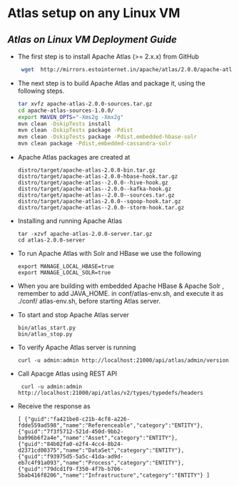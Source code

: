 # Atlas setup on any Linux VM

## _Atlas on Linux VM Deployment Guide_


- The first step is to install Apache Atlas (>= 2.x.x) from GitHub

	```sh
     wget  http://mirrors.estointernet.in/apache/atlas/2.0.0/apache-atlas-2.0.0-sources.tar.gz
	```

- The next step is to build Apache Atlas and package it, using the following steps.

	```sh
	tar xvfz apache-atlas-2.0.0-sources.tar.gz 
	cd apache-atlas-sources-1.0.0/ 
	export MAVEN_OPTS="-Xms2g -Xmx2g" 
	mvn clean -DskipTests install
	mvn clean -DskipTests package -Pdist
	mvn clean -DskipTests package -Pdist,embedded-hbase-solr
	mvn clean package -Pdist,embedded-cassandra-solr
	```
- Apache Atlas packages are created at

	```
	distro/target/apache-atlas-2.0.0-bin.tar.gz 
	distro/target/apache-atlas-2.0.0-hbase-hook.tar.gz
	distro/target/apache-atlas--2.0.0--hive-hook.gz 
	distro/target/apache-atlas--2.0.0--kafka-hook.gz
	distro/target/apache-atlas--2.0.0--sources.tar.gz 
	distro/target/apache-atlas-2.0.0--sqoop-hook.tar.gz
	distro/target/apache-atlas--2.0.0--storm-hook.tar.gz
	```

- Installing and running Apache Atlas

	```
	tar -xzvf apache-atlas-2.0.0-server.tar.gz  
 	cd atlas-2.0.0-server
 	```

- To run Apache Atlas with Solr and HBase we use the following
 	
 	```
 	export MANAGE_LOCAL_HBASE=true 
 	export MANAGE_LOCAL_SOLR=true 
 	```

-  When you are building with embedded Apache HBase & Apache Solr , remember to add JAVA_HOME. in conf/atlas-env.sh, and execute it as ./conf/	   atlas-env.sh, before starting Atlas server.

- To start and stop Apache Atlas server

	```
	bin/atlas_start.py
	bin/atlas_stop.py
	```
- To verify Apache Atlas server is running

	```
	curl -u admin:admin http://localhost:21000/api/atlas/admin/version 
	```

- Call Apacge Atlas using REST API

	```
	 curl -u admin:admin http://localhost:21000/api/atlas/v2/types/typedefs/headers 
	```

- Receive the response as
	```
	[ {"guid":"fa421be8-c21b-4cf8-a226-fdde559ad598","name":"Referenceable","category":"ENTITY"}, {"guid":"7f3f5712-521d-450d-9bb2-ba996b6f2a4e","name":"Asset","category":"ENTITY"}, {"guid":"84b02fa0-e2f4-4cc4-8b24-d2371cd00375","name":"DataSet","category":"ENTITY"}, {"guid":"f93975d5-5a5c-41da-ad9d-eb7c4f91a093","name":"Process","category":"ENTITY"}, {"guid":"79dcd1f9-f350-4f7b-b706-5bab416f8206","name":"Infrastructure","category":"ENTITY"} ]
	```
